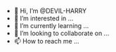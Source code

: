 - 👋 Hi, I’m @DEVIL-HARRY
- 👀 I’m interested in ...
- 🌱 I’m currently learning ...
- 💞️ I’m looking to collaborate on ...
- 📫 How to reach me ...

<!---
DEVIL-HARRY/DEVIL-HARRY is a ✨ special ✨ repository because its `README.md` (this file) appears on your GitHub profile.
You can click the Preview link to take a look at your changes.
--->
